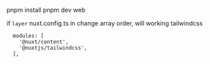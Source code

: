 pnpm install
pnpm dev web


if `layer` nuxt.config.ts in change array order, will working tailwindcss

```
  modules: [
    '@nuxt/content',
    '@nuxtjs/tailwindcss',
  ],
``` 